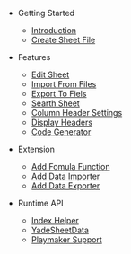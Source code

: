- Getting Started
    - [Introduction](README.md#introduction)
    - [Create Sheet File](README.md#create-sheet-file)

- Features
    - [Edit Sheet](README.md#edit-sheet)
        <!-- - [Auto Fill](README.md#auto-fill)
        - [Add or Delete Rows/Columns](README.md#add-rowcolumn-or-delete-rowcolumn)
        - [Delete Cell](README.md#delete-cell)
        - [Add Asset Cell](README.md#add-asset-cell)
        - [Add Enum Cell](README.md#add-enum-cell)
        - [Use Formula](README.md#use-formula) -->
    - [Import From Files](README.md#import-from-files)
    - [Export To Fiels](README.md#export-to-files)
    - [Searth Sheet](README.md#search-sheet)
    - [Column Header Settings](README.md#column-header-settings)
    - [Display Headers](README.md#display-headers)
    - [Code Generator](README.md#code-generator)

- Extension
    - [Add Fomula Function](README.md#add-fomula-function)
    - [Add Data Importer](README.md#add-a-data-importer)
    - [Add Data Exporter](README.md#add-a-data-importer)

- Runtime API
    - [Index Helper](README.md#indexhelper)
    - [YadeSheetData](README.md#yadesheetdata)
    - [Playmaker Support](README.md#playmaker-support)